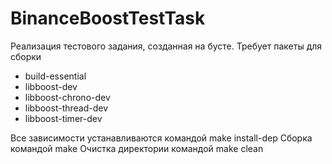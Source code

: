 # BinanceBoostTestTask
Реализация тестового задания, созданная на бусте.
Требует пакеты для сборки
* build-essential
* libboost-dev
* libboost-chrono-dev
* libboost-thread-dev
* libboost-timer-dev

Все зависимости устанавливаются командой make install-dep
Сборка командой make
Очистка директории командой make clean

